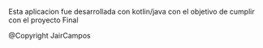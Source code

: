 Esta aplicacion fue desarrollada con kotlin/java con el objetivo de cumplir con el proyecto Final


@Copyright JairCampos
